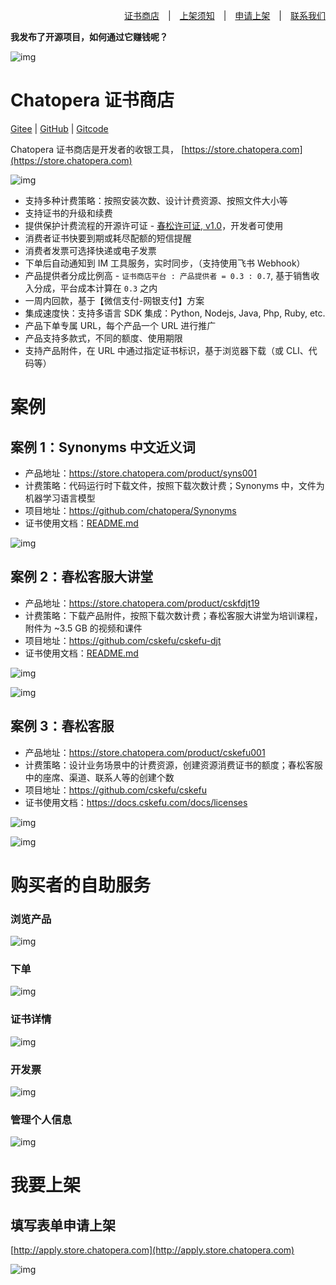 <div align=right>

[证书商店](https://store.chatopera.com/)　|　[上架须知](http://onboard.store.chatopera.com/)　|　[申请上架](http://apply.store.chatopera.com/)　|　[联系我们](mailto:info@chatopera.com?subject=%5B%E8%AF%81%E4%B9%A6%E5%95%86%E5%BA%97%5D%20%E6%9C%89%E5%85%B3%E4%BA%A7%E5%93%81%E4%B8%8A%E6%9E%B6%E7%9A%84%E9%97%AE%E9%A2%98%EF%BC%8C%E9%A1%B9%E7%9B%AE%20XXX&body=%E6%82%A8%E5%A5%BD%EF%BC%8CChatopera%20%E8%AF%81%E4%B9%A6%E5%95%86%E5%BA%97%E7%AE%A1%E7%90%86%E5%91%98%0D%0A%0D%0A%E6%88%91%E6%98%AF%20...%0D%0A%E6%88%91%E7%9A%84%E9%A1%B9%E7%9B%AE%E6%98%AF%20...%0D%0A%E9%A1%B9%E7%9B%AE%E5%AE%98%E7%BD%91%20...%0D%0A%0D%0A%E7%8E%B0%E5%9C%A8...)

</div>

**我发布了开源项目，如何通过它赚钱呢？**

![img](./assets/imgs/screenshot_20231103151553.png)

# Chatopera 证书商店

[Gitee](https://gitee.com/chatopera/store-docs) | [GitHub](https://github.com/chatopera/store-docs) | [Gitcode](https://gitcode.net/chatopera/store-docs)

Chatopera 证书商店是开发者的收银工具， [https://store.chatopera.com](https://store.chatopera.com)

![img](./assets/imgs/screenshot_20231103115651.jpg)

* 支持多种计费策略：按照安装次数、设计计费资源、按照文件大小等
* 支持证书的升级和续费
* 提供保护计费流程的开源许可证 - [春松许可证, v1.0](https://gitee.com/cskefu/CPL-v1/)，开发者可使用
* 消费者证书快要到期或耗尽配额的短信提醒
* 消费者发票可选择快递或电子发票
* 下单后自动通知到 IM 工具服务，实时同步，（支持使用飞书 Webhook）
* 产品提供者分成比例高 - `证书商店平台 : 产品提供者 = 0.3 : 0.7`, 基于销售收入分成，平台成本计算在 `0.3` 之内
* 一周内回款，基于【微信支付-网银支付】方案
* 集成速度快：支持多语言 SDK 集成：Python, Nodejs, Java, Php, Ruby, etc.
* 产品下单专属 URL，每个产品一个 URL 进行推广
* 产品支持多款式，不同的额度、使用期限
* 支持产品附件，在 URL 中通过指定证书标识，基于浏览器下载（或 CLI、代码等）

# 案例

## 案例 1：Synonyms 中文近义词

* 产品地址：https://store.chatopera.com/product/syns001
* 计费策略：代码运行时下载文件，按照下载次数计费；Synonyms 中，文件为机器学习语言模型
* 项目地址：https://github.com/chatopera/Synonyms
* 证书使用文档：[README.md](https://github.com/chatopera/Synonyms)

![img](./assets/imgs/screenshot_20231103144917.png)


## 案例 2：春松客服大讲堂

* 产品地址：https://store.chatopera.com/product/cskfdjt19
* 计费策略：下载产品附件，按照下载次数计费；春松客服大讲堂为培训课程，附件为 ~3.5 GB 的视频和课件
* 项目地址：https://github.com/cskefu/cskefu-djt
* 证书使用文档：[README.md](https://github.com/cskefu/cskefu-djt)


![img](./assets/imgs/screenshot_20231103144612.png)

![img](./assets/imgs/screenshot_20231103144519.png)


## 案例 3：春松客服

* 产品地址：https://store.chatopera.com/product/cskefu001
* 计费策略：设计业务场景中的计费资源，创建资源消费证书的额度；春松客服中的座席、渠道、联系人等的创建个数
* 项目地址：https://github.com/cskefu/cskefu
* 证书使用文档：https://docs.cskefu.com/docs/licenses

![img](./assets/imgs/screenshot_20231103145054.png)

![img](./assets/imgs/screenshot_20231103145139.png)


# 购买者的自助服务

### 浏览产品

![img](./assets/imgs/screenshot_20231103145244.png)

### 下单

![img](./assets/imgs/screenshot_20231103145825.png)

### 证书详情

![img](./assets/imgs/screenshot_20231103145912.png)

### 开发票

![img](./assets/imgs/screenshot_20231103145344.png)

### 管理个人信息

![img](./assets/imgs/screenshot_20231103145441.png)


# 我要上架

## 填写表单申请上架

[http://apply.store.chatopera.com](http://apply.store.chatopera.com)

![img](./assets/imgs/screenshot_20231103150656.png)